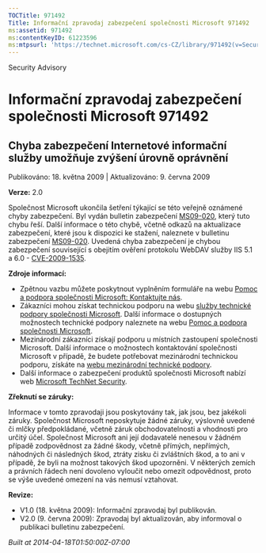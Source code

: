 ```yaml
---
TOCTitle: 971492
Title: Informační zpravodaj zabezpečení společnosti Microsoft 971492
ms:assetid: 971492
ms:contentKeyID: 61223596
ms:mtpsurl: 'https://technet.microsoft.com/cs-CZ/library/971492(v=Security.10)'
---
```


Security Advisory

Informační zpravodaj zabezpečení společnosti Microsoft 971492
=============================================================

Chyba zabezpečení Internetové informační služby umožňuje zvýšení úrovně oprávnění
---------------------------------------------------------------------------------

Publikováno: 18. května 2009 | Aktualizováno: 9. června 2009

**Verze:** 2.0

Společnost Microsoft ukončila šetření týkající se této veřejně oznámené chyby zabezpečení. Byl vydán bulletin zabezpečení [MS09-020](http://go.microsoft.com/fwlink/?linkid=150568), který tuto chybu řeší. Další informace o této chybě, včetně odkazů na aktualizace zabezpečení, které jsou k dispozici ke stažení, naleznete v bulletinu zabezpečení [MS09-020](http://go.microsoft.com/fwlink/?linkid=150568). Uvedená chyba zabezpečení je chybou zabezpečení související s obejitím ověření protokolu WebDAV služby IIS 5.1 a 6.0 - [CVE-2009-1535](http://www.cve.mitre.org/cgi-bin/cvename.cgi?name=cve-2009-1535).

**Zdroje informací:**

-   Zpětnou vazbu můžete poskytnout vyplněním formuláře na webu [Pomoc a podpora společnosti Microsoft: Kontaktujte nás](https://support.microsoft.com/common/survey.aspx?scid=sw;en;1257&amp;showpage=1&amp;ws=technet&amp;sd=tech).
-   Zákazníci mohou získat technickou podporu na webu [služby technické podpory společnosti Microsoft](http://go.microsoft.com/fwlink/?linkid=21131). Další informace o dostupných možnostech technické podpory naleznete na webu [Pomoc a podpora společnosti Microsoft](http://support.microsoft.com/).
-   Mezinárodní zákazníci získají podporu u místních zastoupení společnosti Microsoft. Další informace o možnostech kontaktování společnosti Microsoft v případě, že budete potřebovat mezinárodní technickou podporu, získáte na [webu mezinárodní technické podpory](http://go.microsoft.com/fwlink/?linkid=21155).
-   Další informace o zabezpečení produktů společnosti Microsoft nabízí web [Microsoft TechNet Security](http://go.microsoft.com/fwlink/?linkid=21132).

**Zřeknutí se záruky:**

Informace v tomto zpravodaji jsou poskytovány tak, jak jsou, bez jakékoli záruky. Společnost Microsoft neposkytuje žádné záruky, výslovně uvedené či mlčky předpokládané, včetně záruk obchodovatelnosti a vhodnosti pro určitý účel. Společnost Microsoft ani její dodavatelé nenesou v žádném případě zodpovědnost za žádné škody, včetně přímých, nepřímých, náhodných či následných škod, ztráty zisku či zvláštních škod, a to ani v případě, že byli na možnost takových škod upozorněni. V některých zemích a právních řádech není dovoleno vyloučit nebo omezit odpovědnost, proto se výše uvedené omezení na vás nemusí vztahovat.

**Revize:**

-   V1.0 (18. května 2009): Informační zpravodaj byl publikován.
-   V2.0 (9. června 2009): Zpravodaj byl aktualizován, aby informoval o publikaci bulletinu zabezpečení.

*Built at 2014-04-18T01:50:00Z-07:00*
